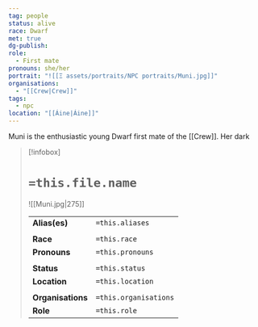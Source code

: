 ```yaml
---
tag: people
status: alive
race: Dwarf
met: true
dg-publish: 
role:
  - First mate
pronouns: she/her
portrait: "![[Ξ assets/portraits/NPC portraits/Muni.jpg]]"
organisations:
  - "[[Crew|Crew]]"
tags:
  - npc
location: "[[Áine|Áine]]"
---
```


Muni is the enthusiastic young Dwarf first mate of the [[Crew]]. Her dark 
> [!infobox] 
> 
> # `=this.file.name`
> ![[Muni.jpg|275]]
> 
> | | |
> | --- | --- |
> | **Alias(es)** | `=this.aliases` |
> | | | 
> | **Race** | `=this.race` |
> | **Pronouns** | `=this.pronouns` |
> | | | 
> | **Status** | `=this.status` | 
> | **Location** | `=this.location` |
> | | | 
> | **Organisations** | `=this.organisations` |
> | **Role** | `=this.role` |
